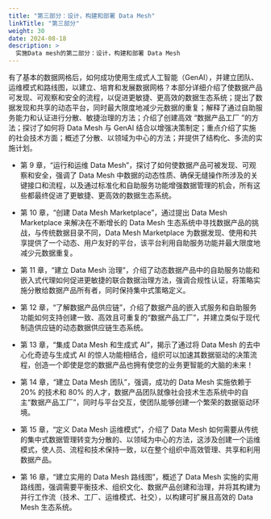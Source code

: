 ```yaml
---
title: "第三部分：设计，构建和部署 Data Mesh"
linkTitle: "第三部分"
weight: 30
date: 2024-08-18
description: >
  实施Data mesh的第二部分：设计，构建和部署 Data Mesh
---
```


有了基本的数据网格后，如何成功使用生成式人工智能（GenAI），并建立团队、运维模式和路线图，以建立、培育和发展数据网格？本部分详细介绍了使数据产品可发现、可观察和安全的流程，以促进更敏捷、更高效的数据生态系统；提出了数据发现和共享的动态平台，同时最大限度地减少元数据的重复；解释了通过自助服务能力和认证进行分散、敏捷治理的方法；介绍了创建高效 “数据产品工厂 ”的方法；探讨了如何将 Data Mesh 与 GenAI 结合以增强决策制定；重点介绍了实施的社会技术方面；概述了分散、以领域为中心的方法；并提供了结构化、多流的实施计划。

- 第 9 章，“运行和运维 Data Mesh”，探讨了如何使数据产品可被发现、可观察和安全，强调了 Data Mesh 中数据的动态性质、确保无缝操作所涉及的关键接口和流程，以及通过标准化和自助服务功能增强数据管理的机会，所有这些都最终促进了更敏捷、更高效的数据生态系统。

- 第 10 章，“创建 Data Mesh Marketplace”，通过提出 Data Mesh Marketplace 来解决在不断增长的 Data Mesh 生态系统中寻找数据产品的挑战，与传统数据目录不同，Data Mesh Marketplace 为数据发现、使用和共享提供了一个动态、用户友好的平台，该平台利用自助服务功能并最大限度地减少元数据重复。

- 第 11 章，“建立 Data Mesh 治理”，介绍了动态数据产品中的自助服务功能和嵌入式代理如何促进更敏捷的联合数据治理方法，强调合规性认证，将策略实施分散给数据产品所有者，同时保持集中式策略定义。

- 第 12 章，“了解数据产品供应链”，介绍了数据产品的嵌入式服务和自助服务功能如何支持创建一致、高效且可重复的“数据产品工厂”，并建立类似于现代制造供应链的动态数据供应链生态系统。

- 第 13 章，“集成 Data Mesh 和生成式 AI”，揭示了通过将 Data Mesh 的去中心化奇迹与生成式 AI 的惊人功能相结合，组织可以加速其数据驱动的决策流程，创造一个即使是您的数据产品也拥有使您的业务更智能的大脑的未来！

- 第 14 章，“建立 Data Mesh 团队”，强调，成功的 Data Mesh 实施依赖于 20% 的技术和 80% 的人才，数据产品团队就像社会技术生态系统中的自主“数据产品工厂”，同时与平台交互，使团队能够创建一个繁荣的数据驱动环境。

- 第 15 章，“定义 Data Mesh 运维模式”，介绍了 Data Mesh 如何需要从传统的集中式数据管理转变为分散的、以领域为中心的方法，这涉及创建一个运维模式，使人员、流程和技术保持一致，以在整个组织中高效管理、共享和利用数据产品。

- 第 16 章，“建立实用的 Data Mesh 路线图”，概述了 Data Mesh 实施的实用路线图，强调需要平衡技术、组织文化、数据产品创建和治理，并将其构建为并行工作流（技术、工厂、运维模式、社交），以构建可扩展且高效的 Data Mesh 生态系统。



